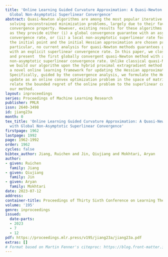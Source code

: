 ```yaml
---
title: 'Online Learning Guided Curvature Approximation: A Quasi-Newton Method with
  Global Non-Asymptotic Superlinear Convergence'
abstract: Quasi-Newton algorithms are among the most popular iterative methods for
  solving unconstrained minimization problems, largely due to their favorable superlinear
  convergence property. However, existing results for these algorithms are limited
  as they provide either (i) a global convergence guarantee with an asymptotic superlinear
  convergence rate, or (ii) a local non-asymptotic superlinear rate for the case that
  the initial point and the initial Hessian approximation are chosen properly. In
  particular, no current analysis for quasi-Newton methods guarantees global convergence
  with an explicit superlinear convergence rate. In this paper, we close this gap
  and present  the first globally convergent quasi-Newton method with an explicit
  non-asymptotic superlinear convergence rate. Unlike classical quasi-Newton methods,
  we build our algorithm upon the hybrid proximal extragradient method and propose
  a novel online learning framework for updating the Hessian approximation matrices.
  Specifically, guided by the convergence analysis, we formulate the Hessian approximation
  update as an online convex optimization problem in the space of matrices, and we
  relate the bounded regret of the online problem to the superlinear convergence of
  our method.
layout: inproceedings
series: Proceedings of Machine Learning Research
publisher: PMLR
issn: 2640-3498
id: jiang23a
month: 0
tex_title: 'Online Learning Guided Curvature Approximation: A Quasi-Newton Method
  with Global Non-Asymptotic Superlinear Convergence'
firstpage: 1962
lastpage: 1992
page: 1962-1992
order: 1962
cycles: false
bibtex_author: Jiang, Ruichen and Jin, Qiujiang and Mokhtari, Aryan
author:
- given: Ruichen
  family: Jiang
- given: Qiujiang
  family: Jin
- given: Aryan
  family: Mokhtari
date: 2023-07-12
address: 
container-title: Proceedings of Thirty Sixth Conference on Learning Theory
volume: '195'
genre: inproceedings
issued:
  date-parts:
  - 2023
  - 7
  - 12
pdf: https://proceedings.mlr.press/v195/jiang23a/jiang23a.pdf
extras: []
# Format based on Martin Fenner's citeproc: https://blog.front-matter.io/posts/citeproc-yaml-for-bibliographies/
---
```

